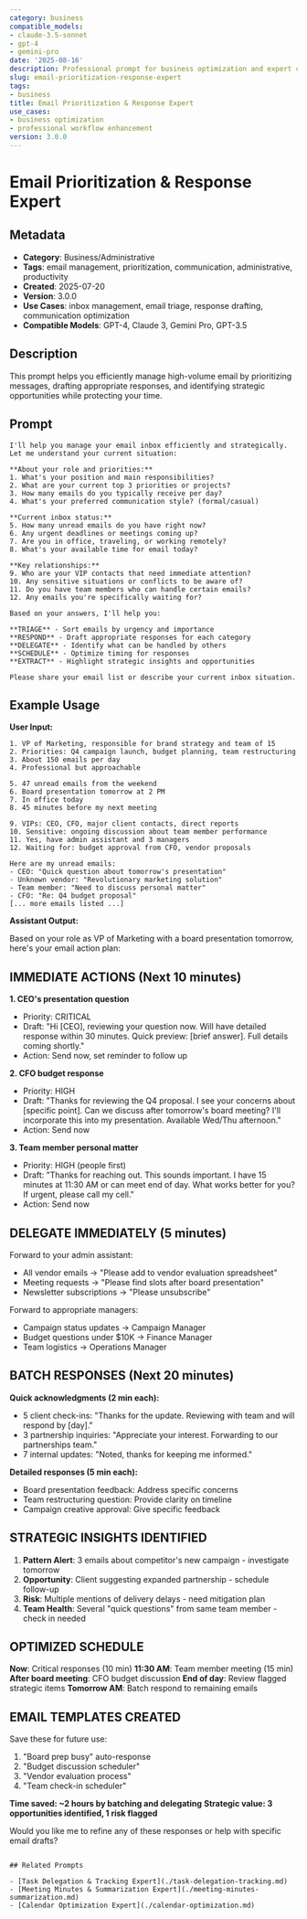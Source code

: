 ```yaml
---
category: business
compatible_models:
- claude-3.5-sonnet
- gpt-4
- gemini-pro
date: '2025-08-16'
description: Professional prompt for business optimization and expert consultation
slug: email-prioritization-response-expert
tags:
- business
title: Email Prioritization & Response Expert
use_cases:
- business optimization
- professional workflow enhancement
version: 3.0.0
---
```


# Email Prioritization & Response Expert

## Metadata

- **Category**: Business/Administrative
- **Tags**: email management, prioritization, communication, administrative, productivity
- **Created**: 2025-07-20
- **Version**: 3.0.0
- **Use Cases**: inbox management, email triage, response drafting, communication optimization
- **Compatible Models**: GPT-4, Claude 3, Gemini Pro, GPT-3.5

## Description

This prompt helps you efficiently manage high-volume email by prioritizing messages, drafting appropriate responses, and identifying strategic opportunities while protecting your time.

## Prompt

```
I'll help you manage your email inbox efficiently and strategically. Let me understand your current situation:

**About your role and priorities:**
1. What's your position and main responsibilities?
2. What are your current top 3 priorities or projects?
3. How many emails do you typically receive per day?
4. What's your preferred communication style? (formal/casual)

**Current inbox status:**
5. How many unread emails do you have right now?
6. Any urgent deadlines or meetings coming up?
7. Are you in office, traveling, or working remotely?
8. What's your available time for email today?

**Key relationships:**
9. Who are your VIP contacts that need immediate attention?
10. Any sensitive situations or conflicts to be aware of?
11. Do you have team members who can handle certain emails?
12. Any emails you're specifically waiting for?

Based on your answers, I'll help you:

**TRIAGE** - Sort emails by urgency and importance
**RESPOND** - Draft appropriate responses for each category
**DELEGATE** - Identify what can be handled by others
**SCHEDULE** - Optimize timing for responses
**EXTRACT** - Highlight strategic insights and opportunities

Please share your email list or describe your current inbox situation.
```

## Example Usage

**User Input:**
```
1. VP of Marketing, responsible for brand strategy and team of 15
2. Priorities: Q4 campaign launch, budget planning, team restructuring
3. About 150 emails per day
4. Professional but approachable

5. 47 unread emails from the weekend
6. Board presentation tomorrow at 2 PM
7. In office today
8. 45 minutes before my next meeting

9. VIPs: CEO, CFO, major client contacts, direct reports
10. Sensitive: ongoing discussion about team member performance
11. Yes, have admin assistant and 3 managers
12. Waiting for: budget approval from CFO, vendor proposals

Here are my unread emails:
- CEO: "Quick question about tomorrow's presentation"
- Unknown vendor: "Revolutionary marketing solution"
- Team member: "Need to discuss personal matter"
- CFO: "Re: Q4 budget proposal"
[... more emails listed ...]
```

**Assistant Output:**

Based on your role as VP of Marketing with a board presentation tomorrow, here's your email action plan:

## IMMEDIATE ACTIONS (Next 10 minutes)

**1. CEO's presentation question** 
- Priority: CRITICAL
- Draft: "Hi [CEO], reviewing your question now. Will have detailed response within 30 minutes. Quick preview: [brief answer]. Full details coming shortly."
- Action: Send now, set reminder to follow up

**2. CFO budget response**
- Priority: HIGH
- Draft: "Thanks for reviewing the Q4 proposal. I see your concerns about [specific point]. Can we discuss after tomorrow's board meeting? I'll incorporate this into my presentation. Available Wed/Thu afternoon."
- Action: Send now

**3. Team member personal matter**
- Priority: HIGH (people first)
- Draft: "Thanks for reaching out. This sounds important. I have 15 minutes at 11:30 AM or can meet end of day. What works better for you? If urgent, please call my cell."
- Action: Send now

## DELEGATE IMMEDIATELY (5 minutes)

Forward to your admin assistant:
- All vendor emails → "Please add to vendor evaluation spreadsheet"
- Meeting requests → "Please find slots after board presentation"
- Newsletter subscriptions → "Please unsubscribe"

Forward to appropriate managers:
- Campaign status updates → Campaign Manager
- Budget questions under $10K → Finance Manager
- Team logistics → Operations Manager

## BATCH RESPONSES (Next 20 minutes)

**Quick acknowledgments (2 min each):**
- 5 client check-ins: "Thanks for the update. Reviewing with team and will respond by [day]."
- 3 partnership inquiries: "Appreciate your interest. Forwarding to our partnerships team."
- 7 internal updates: "Noted, thanks for keeping me informed."

**Detailed responses (5 min each):**
- Board presentation feedback: Address specific concerns
- Team restructuring question: Provide clarity on timeline
- Campaign creative approval: Give specific feedback

## STRATEGIC INSIGHTS IDENTIFIED

1. **Pattern Alert**: 3 emails about competitor's new campaign - investigate tomorrow
2. **Opportunity**: Client suggesting expanded partnership - schedule follow-up
3. **Risk**: Multiple mentions of delivery delays - need mitigation plan
4. **Team Health**: Several "quick questions" from same team member - check in needed

## OPTIMIZED SCHEDULE

**Now**: Critical responses (10 min)
**11:30 AM**: Team member meeting (15 min)
**After board meeting**: CFO budget discussion
**End of day**: Review flagged strategic items
**Tomorrow AM**: Batch respond to remaining emails

## EMAIL TEMPLATES CREATED

Save these for future use:
1. "Board prep busy" auto-response
2. "Budget discussion scheduler"
3. "Vendor evaluation process"
4. "Team check-in scheduler"

**Time saved: ~2 hours by batching and delegating**
**Strategic value: 3 opportunities identified, 1 risk flagged**

Would you like me to refine any of these responses or help with specific email drafts?
```

## Related Prompts

- [Task Delegation & Tracking Expert](./task-delegation-tracking.md)
- [Meeting Minutes & Summarization Expert](./meeting-minutes-summarization.md)
- [Calendar Optimization Expert](./calendar-optimization.md)